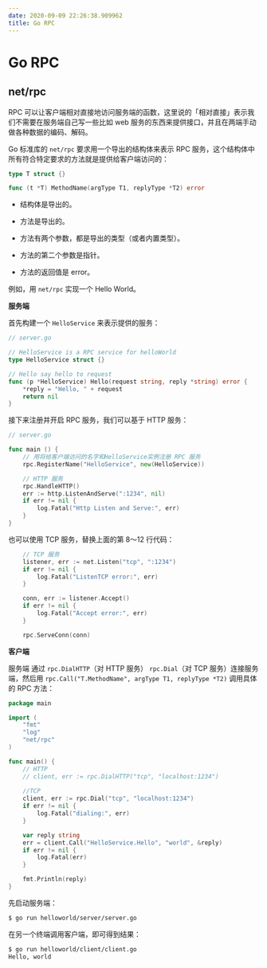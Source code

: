 ```yaml
---
date: 2020-09-09 22:26:38.909962
title: Go RPC
---
```

# Go RPC

## net/rpc

RPC 可以让客户端相对直接地访问服务端的函数，这里说的「相对直接」表示我们不需要在服务端自己写一些比如 web 服务的东西来提供接口，并且在两端手动做各种数据的编码、解码。

Go 标准库的 `net/rpc` 要求用一个导出的结构体来表示 RPC 服务，这个结构体中所有符合特定要求的方法就是提供给客户端访问的：

```go
type T struct {}

func (t *T) MethodName(argType T1, replyType *T2) error
```

- 结构体是导出的。

- 方法是导出的。

- 方法有两个参数，都是导出的类型（或者内置类型）。

- 方法的第二个参数是指针。

- 方法的返回值是 error。

例如，用 `net/rpc` 实现一个 Hello World。

**服务端**

首先构建一个 `HelloService` 来表示提供的服务：

```go
// server.go

// HelloService is a RPC service for helloWorld
type HelloService struct {}

// Hello say hello to request
func (p *HelloService) Hello(request string, reply *string) error {
	*reply = "Hello, " + request
	return nil
}
```

接下来注册并开启 RPC 服务，我们可以基于 HTTP 服务：

```go
// server.go

func main () {
    // 用将给客户端访问的名字和HelloService实例注册 RPC 服务
	rpc.RegisterName("HelloService", new(HelloService))

	// HTTP 服务
	rpc.HandleHTTP()
	err := http.ListenAndServe(":1234", nil)
	if err != nil {
		log.Fatal("Http Listen and Serve:", err)
	}
}
```

也可以使用 TCP 服务，替换上面的第 8～12 行代码：

```go
	// TCP 服务
	listener, err := net.Listen("tcp", ":1234")
	if err != nil {
		log.Fatal("ListenTCP error:", err)
	}

	conn, err := listener.Accept()
	if err != nil {
		log.Fatal("Accept error:", err)
	}

	rpc.ServeConn(conn)
```

**客户端**

服务端 通过 `rpc.DialHTTP`（对 HTTP 服务） `rpc.Dial`（对 TCP 服务）连接服务端，然后用 `rpc.Call("T.MethodName", argType T1, replyType *T2)` 调用具体的 RPC 方法：

```go
package main

import (
	"fmt"
	"log"
	"net/rpc"
)

func main() {
	// HTTP
	// client, err := rpc.DialHTTP("tcp", "localhost:1234")
	
    //TCP
	client, err := rpc.Dial("tcp", "localhost:1234")
	if err != nil {
		log.Fatal("dialing:", err)
	}

	var reply string
	err = client.Call("HelloService.Hello", "world", &reply)
	if err != nil {
		log.Fatal(err)
	}

	fmt.Println(reply)
}
```

先启动服务端：

```sh
$ go run helloworld/server/server.go
```

在另一个终端调用客户端，即可得到结果：

```sh
$ go run helloworld/client/client.go
Hello, world
```



